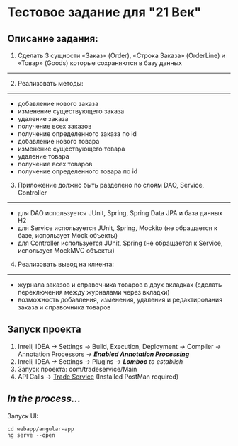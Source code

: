 Тестовое задание для "21 Век"
==============

Описание задания:
--------------

1. Сделать 3 сущности «Заказ» (Order), «Строка Заказа» (OrderLine) и «Товар» (Goods) которые сохраняются в базу данных
------

2. Реализовать методы:
------

  - добавление нового заказа
  - изменение существующего заказа
  - удаление заказа
  - получение всех заказов
  - получение определенного заказа по id
  - добавление нового товара
  - изменение существующего товара
  - удаление товара
  - получение всех товаров
  - получение определенного товара по id
  
  
3. Приложение должно быть разделено по слоям DAO, Service, Controller
------

- для DAO используется JUnit, Spring, Spring Data JPA и база данных H2
- для Service используется JUnit, Spring, Mockito (не обращается к базе, использует Mock объекты)
- для Controller используется JUnit, Spring (не обращается к Service, использует MockMVC объекты)


4. Реализовать вывод на клиента:
------
  
  - журнала заказов и справочника товаров в двух вкладках (сделать переключения между журналами через вкладки)
  - возможность добавления, изменения, удаления и редактирования заказа и справочника товаров


Запуск проекта
--------------

1. Inrelij IDEA -> Settings -> Build, Execution, Deployment -> Compiler -> Annotation Processors -> ***Enabled Annotation Processing***
2. Inrelij IDEA -> Settings -> Plugins -> ***Lomboc*** *to establish*
3. Запуск проекта: com/tradeservice/Main
4. API Calls -> [Trade Service](https://documenter.getpostman.com/view/8128788/SVYusHqh) (Installed PostMan required)


*In the process...*
------
Запуск UI: 

    cd webapp/angular-app
    ng serve --open

